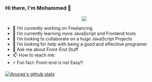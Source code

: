 ### Hi there, I'm Mohammed 👋
<!--
**MAlngaawy/MAlngaawy** is a ✨ _special_ ✨ repository because its `README.md` (this file) appears on your GitHub profile.
-->
<p align="center">
  <img src="https://media.tenor.com/images/b7939d73d32cb3ce5e48a80dd35dc599/tenor.gif">
</p>

- 🔭 I’m currently working on Freelancing
- 🌱 I’m currently learning more JavaScript and Frontend tools
- 👯 I’m looking to collaborate on a huge JavaScript Projects
- 🤔 I’m looking for help with being a good and effectiive programer
- 💬 Ask me about Front-End Stuff
- 📫 How to reach me:
- ⚡ Fun fact: Front-end is not Easy!!

[![Anurag's github stats](https://github-readme-stats.vercel.app/api?username=malngaawy&show_icons=true)](https://github.com/anuraghazra/github-readme-stats)
